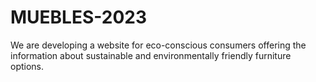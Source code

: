 # MUEBLES-2023
We are developing a website for eco-conscious consumers offering the information about sustainable and environmentally friendly furniture options.
